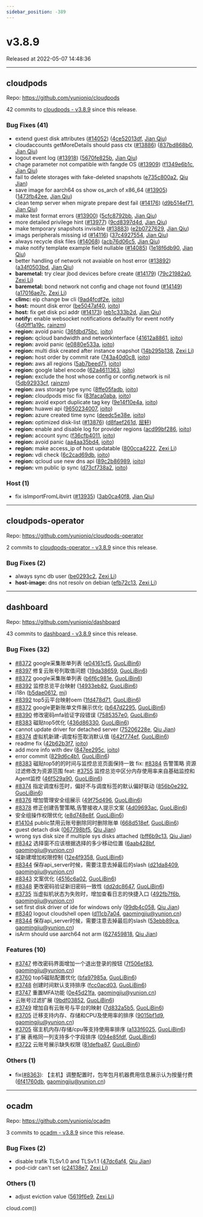 ```yaml
---
sidebar_position: -389
---
```


# v3.8.9

Released at 2022-05-07 14:48:36

-----

## cloudpods

Repo: https://github.com/yunionio/cloudpods

42 commits to [cloudpods - v3.8.9](https://github.com/yunionio/cloudpods/compare/v3.8.8...v3.8.9) since this release.

### Bug Fixes (41)
- extend guest disk attributes ([#14052](https://github.com/yunionio/cloudpods/issues/14052)) ([4ce52013df](https://github.com/yunionio/cloudpods/commit/4ce52013df4daedbb97259cbd65f7a19745e368c), [Jian Qiu](mailto:swordqiu@gmail.com))
- cloudaccounts getMoreDetails should pass ctx ([#13886](https://github.com/yunionio/cloudpods/issues/13886)) ([837bd868b0](https://github.com/yunionio/cloudpods/commit/837bd868b062cb4153b784d9b2ddd54c91b71c74), [Jian Qiu](mailto:swordqiu@gmail.com))
- logout event log ([#13918](https://github.com/yunionio/cloudpods/issues/13918)) ([5670fe825b](https://github.com/yunionio/cloudpods/commit/5670fe825b0800b56c8dd38656430ed6d233c2d6), [Jian Qiu](mailto:swordqiu@gmail.com))
- chage parameter not compatible with fangde OS ([#13909](https://github.com/yunionio/cloudpods/issues/13909)) ([f1349e6b1c](https://github.com/yunionio/cloudpods/commit/f1349e6b1c4261d384ffe77c748e28d9fe7a659e), [Jian Qiu](mailto:swordqiu@gmail.com))
- fail to delete storages with fake-deleted snapshots ([e735c800a2](https://github.com/yunionio/cloudpods/commit/e735c800a238ea902a8891c90f9ca01bfbd2e4fc), [Qiu Jian](mailto:qiujian@yunionyun.com))
- save image for aarch64 os show os_arch of x86_64 ([#13905](https://github.com/yunionio/cloudpods/issues/13905)) ([1473fb42ee](https://github.com/yunionio/cloudpods/commit/1473fb42eeb010a6cfff8bca38f259de7145952f), [Jian Qiu](mailto:swordqiu@gmail.com))
- clean temp server when migrate prepare dest fail ([#14176](https://github.com/yunionio/cloudpods/issues/14176)) ([d9b514ef71](https://github.com/yunionio/cloudpods/commit/d9b514ef717acfb20af74abbdef30464f673b049), [Jian Qiu](mailto:swordqiu@gmail.com))
- make test format errors ([#13900](https://github.com/yunionio/cloudpods/issues/13900)) ([5cfc8792bb](https://github.com/yunionio/cloudpods/commit/5cfc8792bba5f45308592cd06bc337fbe8782164), [Jian Qiu](mailto:swordqiu@gmail.com))
- more detailed privilege hint ([#13977](https://github.com/yunionio/cloudpods/issues/13977)) ([9cd8397d4d](https://github.com/yunionio/cloudpods/commit/9cd8397d4d981adfa3d83a03768286da4ee4d426), [Jian Qiu](mailto:swordqiu@gmail.com))
- make temporary snapshots invisible ([#13883](https://github.com/yunionio/cloudpods/issues/13883)) ([e2b0727629](https://github.com/yunionio/cloudpods/commit/e2b07276297fe219d2730805b640b6dd8a12adce), [Jian Qiu](mailto:swordqiu@gmail.com))
- imags peripherals missing id ([#14116](https://github.com/yunionio/cloudpods/issues/14116)) ([37c4927554](https://github.com/yunionio/cloudpods/commit/37c492755444edd00bbef514cc9b908a787756a9), [Jian Qiu](mailto:swordqiu@gmail.com))
- always recycle disk files ([#14068](https://github.com/yunionio/cloudpods/issues/14068)) ([acb76d06c5](https://github.com/yunionio/cloudpods/commit/acb76d06c5bad51c9a751a48a5ed6f1977a1a592), [Jian Qiu](mailto:swordqiu@gmail.com))
- make notify template example field nullable ([#14085](https://github.com/yunionio/cloudpods/issues/14085)) ([1e18f6db90](https://github.com/yunionio/cloudpods/commit/1e18f6db9040125869a754dceaa30083c7edadeb), [Jian Qiu](mailto:swordqiu@gmail.com))
- better handling of network not avaiable on host error ([#13892](https://github.com/yunionio/cloudpods/issues/13892)) ([a34f0503bd](https://github.com/yunionio/cloudpods/commit/a34f0503bde737914fd99983a18ef8587c308070), [Jian Qiu](mailto:swordqiu@gmail.com))
- **baremetal:** try clear jbod devices before create ([#14179](https://github.com/yunionio/cloudpods/issues/14179)) ([79c21982a0](https://github.com/yunionio/cloudpods/commit/79c21982a0cb0a678eec805308c71c70f638c53e), [Zexi Li](mailto:zexi.li@icloud.com))
- **baremetal:** bond network not config and chage not found ([#14149](https://github.com/yunionio/cloudpods/issues/14149)) ([a17016ae7c](https://github.com/yunionio/cloudpods/commit/a17016ae7cd3ec147dba20e9d719efbd51c33c98), [Zexi Li](mailto:zexi.li@icloud.com))
- **climc:** eip change bw cli ([9ad4fcdf2e](https://github.com/yunionio/cloudpods/commit/9ad4fcdf2e731e611ec22482923a7cc1300438d2), [ioito](mailto:qu_xuan@icloud.com))
- **host:** mount disk error ([be5047af40](https://github.com/yunionio/cloudpods/commit/be5047af406c84144ddede904e70460256ad99a8), [ioito](mailto:qu_xuan@icloud.com))
- **host:** fix get disk pci addr ([#14173](https://github.com/yunionio/cloudpods/issues/14173)) ([eb1c333b2d](https://github.com/yunionio/cloudpods/commit/eb1c333b2d01a931663c456015ef094cbf8d2da4), [Jian Qiu](mailto:swordqiu@gmail.com))
- **notify:** enable websocket notifications defaultly for event notify ([4d0ff1a19c](https://github.com/yunionio/cloudpods/commit/4d0ff1a19c023f2259c518296a860887add2ec36), [rainzm](mailto:mjoycarry@gmail.com))
- **region:** avoid panic ([36fdbd75bc](https://github.com/yunionio/cloudpods/commit/36fdbd75bc407b946eba5f80db27a16daae76b11), [ioito](mailto:qu_xuan@icloud.com))
- **region:** qcloud bandwidth and networkinterface ([41612a8861](https://github.com/yunionio/cloudpods/commit/41612a8861e939f8f092a1645ecd61188deb5425), [ioito](mailto:qu_xuan@icloud.com))
- **region:** avoid panic ([e0880e533a](https://github.com/yunionio/cloudpods/commit/e0880e533acb4d3817485073cdf95bef752fae6f), [ioito](mailto:qu_xuan@icloud.com))
- **region:** multi disk created after instance snapshot ([14b295b138](https://github.com/yunionio/cloudpods/commit/14b295b13844c9ee2124ad906ef4cfd476a13aa3), [Zexi Li](mailto:zexi.li@icloud.com))
- **region:** host order by commit rate ([743a40d0c8](https://github.com/yunionio/cloudpods/commit/743a40d0c862fcae1c9075170c123cbed501167c), [ioito](mailto:qu_xuan@icloud.com))
- **region:** aws all regions ([5ab7beed71](https://github.com/yunionio/cloudpods/commit/5ab7beed71e5cdf28908b74f1131f9716ed36353), [ioito](mailto:qu_xuan@icloud.com))
- **region:** google label encode ([62a4611363](https://github.com/yunionio/cloudpods/commit/62a461136332b72c09da0f4f678774393ccbdfdf), [ioito](mailto:qu_xuan@icloud.com))
- **region:** exclude the host whose config or config.network is nil ([5db92933cf](https://github.com/yunionio/cloudpods/commit/5db92933cf76abb54f684d64db5466ad7a200633), [rainzm](mailto:mjoycarry@gmail.com))
- **region:** aws storage type sync ([8ffe05fadb](https://github.com/yunionio/cloudpods/commit/8ffe05fadb0631aaae69da09c3bba214b9f3eb28), [ioito](mailto:qu_xuan@icloud.com))
- **region:** cloudpods misc fix ([83faca0aba](https://github.com/yunionio/cloudpods/commit/83faca0aba386c16cdf11228ae76d8b8ca88e083), [ioito](mailto:qu_xuan@icloud.com))
- **region:** avoid export duplicate tag key ([9e14f10e4a](https://github.com/yunionio/cloudpods/commit/9e14f10e4a1d01aa7355b6799da817fd47050aea), [ioito](mailto:qu_xuan@icloud.com))
- **region:** huawei api ([9650234007](https://github.com/yunionio/cloudpods/commit/9650234007f69bf0dd679e81fbe3155b0401b772), [ioito](mailto:qu_xuan@icloud.com))
- **region:** azure created time sync ([deedc5e38e](https://github.com/yunionio/cloudpods/commit/deedc5e38e0a00933c19fe0f04271ef9e515ddd5), [ioito](mailto:qu_xuan@icloud.com))
- **region:** optimized disk-list ([#13876](https://github.com/yunionio/cloudpods/issues/13876)) ([d8faef261d](https://github.com/yunionio/cloudpods/commit/d8faef261d701a11ed6d93ddfa08a0c76ee6e5a5), [屈轩](mailto:qu_xuan@icloud.com))
- **region:** enable and disable log for provider regions ([acd99bf286](https://github.com/yunionio/cloudpods/commit/acd99bf286603d625b91632b8ab84ea1508e023e), [ioito](mailto:qu_xuan@icloud.com))
- **region:** account sync ([f36cfb4011](https://github.com/yunionio/cloudpods/commit/f36cfb4011d1696fdc52a99c3e024c914c09310b), [ioito](mailto:qu_xuan@icloud.com))
- **region:** avoid panic ([aa4aa35bd4](https://github.com/yunionio/cloudpods/commit/aa4aa35bd4bfadc34bc647212c3c0b4b531d7d31), [ioito](mailto:qu_xuan@icloud.com))
- **region:** make access_ip of host updatable ([800cca4222](https://github.com/yunionio/cloudpods/commit/800cca4222a4dfe35c2568f3d96d0befa0c1fa59), [Zexi Li](mailto:zexi.li@icloud.com))
- **region:** vdi check ([6c2cad69db](https://github.com/yunionio/cloudpods/commit/6c2cad69dbb26fbd918c8c6478379b3228928de0), [ioito](mailto:qu_xuan@icloud.com))
- **region:** qcloud use new dns api ([89c2b86989](https://github.com/yunionio/cloudpods/commit/89c2b8698923c2ad7bb8a8ea23049d96743e74e0), [ioito](mailto:qu_xuan@icloud.com))
- **region:** vm public ip sync ([d73cf738a2](https://github.com/yunionio/cloudpods/commit/d73cf738a20f705172213e87dc9263f5cc70d67c), [ioito](mailto:qu_xuan@icloud.com))

### Host (1)
- fix isImportFromLibvirt ([#13935](https://github.com/yunionio/cloudpods/issues/13935)) ([3ab0ca40f8](https://github.com/yunionio/cloudpods/commit/3ab0ca40f8e0dcef4b5141f141d406a60c6a4308), [Jian Qiu](mailto:swordqiu@gmail.com))

-----

## cloudpods-operator

Repo: https://github.com/yunionio/cloudpods-operator

2 commits to [cloudpods-operator - v3.8.9](https://github.com/yunionio/cloudpods-operator/compare/v3.8.8...v3.8.9) since this release.

### Bug Fixes (2)
- always sync db user ([be0293c2](https://github.com/yunionio/cloudpods-operator/commit/be0293c29f02834aa82706b5b138c584b9348ef5), [Zexi Li](mailto:zexi.li@icloud.com))
- **host-image:** dns not resolv on debian ([efb72c13](https://github.com/yunionio/cloudpods-operator/commit/efb72c131988809e520a8e397f3c5d0919a4bf6f), [Zexi Li](mailto:zexi.li@icloud.com))

-----

## dashboard

Repo: https://github.com/yunionio/dashboard

43 commits to [dashboard - v3.8.9](https://github.com/yunionio/dashboard/compare/v3.8.8...v3.8.9) since this release.

### Bug Fixes (32)
- [#8372](https://github.com/yunionio/dashboard/issues/8372) google采集账单列表 ([e04161cf5](https://github.com/yunionio/dashboard/commit/e04161cf5ed1fa7a273b708f1ce10fffecec73de), [GuoLiBin6](mailto:782518577@qq.com))
- [#8397](https://github.com/yunionio/dashboard/issues/8397) 修复云账号列取值问题 ([19da38659](https://github.com/yunionio/dashboard/commit/19da386590f1f6f01d3bd63a06478433848e399d), [GuoLiBin6](mailto:782518577@qq.com))
- [#8372](https://github.com/yunionio/dashboard/issues/8372) google采集账单列表 ([b6f6c981e](https://github.com/yunionio/dashboard/commit/b6f6c981eb5b61d1b7683c0468ddbc08c72bec1e), [GuoLiBin6](mailto:782518577@qq.com))
- [#8392](https://github.com/yunionio/dashboard/issues/8392) 监控总览平台映射 ([14933eb82](https://github.com/yunionio/dashboard/commit/14933eb82c7acc6bac2279b1cdcf5f85cf47f066), [GuoLiBin6](mailto:782518577@qq.com))
- i18n ([b5dae0612](https://github.com/yunionio/dashboard/commit/b5dae061273fe29ae5ae7b945779ee181880e438), [mj](mailto:gaomingjiu@yunion.cn))
- [#8392](https://github.com/yunionio/dashboard/issues/8392) top5云平台映射oem ([1fd478d71](https://github.com/yunionio/dashboard/commit/1fd478d71cfc81409b48a13d2d27c33b0a34eb09), [GuoLiBin6](mailto:782518577@qq.com))
- [#8372](https://github.com/yunionio/dashboard/issues/8372) google更新账单文件展示优化 ([b647d2295](https://github.com/yunionio/dashboard/commit/b647d229587abbc9dc36ac0acff78eb6542840c7), [GuoLiBin6](mailto:782518577@qq.com))
- [#8390](https://github.com/yunionio/dashboard/issues/8390) 修改密码mfa验证字段错误 ([7585357e0](https://github.com/yunionio/dashboard/commit/7585357e037ff63b3b7d8e8efa998f4020e126d4), [GuoLiBin6](mailto:782518577@qq.com))
- [#8383](https://github.com/yunionio/dashboard/issues/8383) 磁贴top5优化 ([436d86330](https://github.com/yunionio/dashboard/commit/436d8633000ee860d621faebdab7cfe55188b893), [GuoLiBin6](mailto:782518577@qq.com))
- cannot update driver for detached server ([75206228e](https://github.com/yunionio/dashboard/commit/75206228e11949b152f057c8da464d9d43cf787d), [Qiu Jian](mailto:qiujian@yunionyun.com))
- [#8374](https://github.com/yunionio/dashboard/issues/8374) 虚拟机新建-调度标签取消默认值 ([642f774ef](https://github.com/yunionio/dashboard/commit/642f774ef265a4a73d5b67c4498fa0ed0f21db35), [GuoLiBin6](mailto:782518577@qq.com))
- readme fix ([42b62b3f7](https://github.com/yunionio/dashboard/commit/42b62b3f774eceeadeedad96cf017b6d5f02afb2), [ioito](mailto:qu_xuan@icloud.com))
- add more info with dev ([847ee295c](https://github.com/yunionio/dashboard/commit/847ee295cbe307e065cd4d5b2bc7ed11cf7d3862), [ioito](mailto:qu_xuan@icloud.com))
- error commit ([829d6c4b1](https://github.com/yunionio/dashboard/commit/829d6c4b140599d81d41d90a16a38749e0cc2b10), [GuoLiBin6](mailto:782518577@qq.com))
- [#8383](https://github.com/yunionio/dashboard/issues/8383) 磁贴top5的的时间与监控总览页面保持一致 fix: [#8384](https://github.com/yunionio/dashboard/issues/8384) 告警策略 资源过滤修改为资源范围 feat: [#3755](https://github.com/yunionio/dashboard/issues/3755) 监控总览中区分内存使用率来自基础监控和Agent监控 ([46f529a90](https://github.com/yunionio/dashboard/commit/46f529a907f293f7498324a06bc5f390d7da7c76), [GuoLiBin6](mailto:782518577@qq.com))
- [#8374](https://github.com/yunionio/dashboard/issues/8374) 指定调度标签时，偏好不与调度标签的默认偏好联动 ([856b0e292](https://github.com/yunionio/dashboard/commit/856b0e2923fc4a1412f621d592b0b1efcfc22124), [GuoLiBin6](mailto:782518577@qq.com))
- [#8376](https://github.com/yunionio/dashboard/issues/8376) 增加管理安全组展示 ([49f75d496](https://github.com/yunionio/dashboard/commit/49f75d496bd4498dc547a05e593ef833c1b2b24a), [GuoLiBin6](mailto:782518577@qq.com))
- [#8378](https://github.com/yunionio/dashboard/issues/8378) 修正创建告警策略,告警接收人提示文案 ([4d09693ac](https://github.com/yunionio/dashboard/commit/4d09693ac4a1082e3f7f78ffbb0b7a1860e8cbc8), [GuoLiBin6](mailto:782518577@qq.com))
- 安全组操作权限优化 ([e8d748e8f](https://github.com/yunionio/dashboard/commit/e8d748e8fc16d3c389476cbb035de98c015c764f), [GuoLiBin6](mailto:782518577@qq.com))
- [#14104](https://github.com/yunionio/dashboard/issues/14104) public禁用云账号删除同时删除账单 ([668d518ef](https://github.com/yunionio/dashboard/commit/668d518ef8be127cf9204f7758ff2aac27360718), [GuoLiBin6](mailto:782518577@qq.com))
- guest detach disk ([067798bf5](https://github.com/yunionio/dashboard/commit/067798bf530c97ba35402a53a36244349079b3e6), [Qiu Jian](mailto:qiujian@yunionyun.com))
- wrong sys disk size if multiple sys disks attached ([bff6b9c13](https://github.com/yunionio/dashboard/commit/bff6b9c1395e2713c7991d8a211b3d8f3cbb6558), [Qiu Jian](mailto:qiujian@yunionyun.com))
- [#8342](https://github.com/yunionio/dashboard/issues/8342) 选择窗不应该根据选择的多少移动位置 ([6aab428bf](https://github.com/yunionio/dashboard/commit/6aab428bf47d07bfcba2363f699f8d66d0aca897), [gaomingjiu@yunion.cn](mailto:gaomingjiu@yunion.cn))
- 域新建增加权限控制 ([12e4f9358](https://github.com/yunionio/dashboard/commit/12e4f93589a76b647e295d025786807713d28218), [GuoLiBin6](mailto:kongxin@kongxin.local))
- [#8344](https://github.com/yunionio/dashboard/issues/8344) 保存api_server时候，需要注意去掉最后的slash ([d21da8409](https://github.com/yunionio/dashboard/commit/d21da8409e89311a5580488e09cd139cbbd6d17d), [gaomingjiu@yunion.cn](mailto:gaomingjiu@yunion.cn))
- [#8343](https://github.com/yunionio/dashboard/issues/8343) 文案优化 ([4516c6a02](https://github.com/yunionio/dashboard/commit/4516c6a02285556065b33e5ac132ed0a113a6e5b), [GuoLiBin6](mailto:kongxin@kongxin.local))
- [#8348](https://github.com/yunionio/dashboard/issues/8348) 更改密码验证新旧密码一致性 ([dd2dc8647](https://github.com/yunionio/dashboard/commit/dd2dc8647ed90a950bb34c902a420555390a9755), [GuoLiBin6](mailto:kongxin@kongxin.local))
- [#3735](https://github.com/yunionio/dashboard/issues/3735) 当虚拟机状态为失败时，增加查看日志的快捷入口 ([492fb7f6b](https://github.com/yunionio/dashboard/commit/492fb7f6b814a7f7c705820472db8b44e3cb84c0), [gaomingjiu@yunion.cn](mailto:gaomingjiu@yunion.cn))
- set first disk driver of ide for windows only ([99db4c058](https://github.com/yunionio/dashboard/commit/99db4c058da7289ff12c995c6a22a2fa5acc8994), [Qiu Jian](mailto:qiujian@yunionyun.com))
- [#8340](https://github.com/yunionio/dashboard/issues/8340) logout cloudshell open ([d11cb7a04](https://github.com/yunionio/dashboard/commit/d11cb7a04c23ca3aaaa14670dcacd974666ac642), [gaomingjiu@yunion.cn](mailto:gaomingjiu@yunion.cn))
- [#8344](https://github.com/yunionio/dashboard/issues/8344) 保存api_server时候，需要注意去掉最后的slash ([53ebb89ca](https://github.com/yunionio/dashboard/commit/53ebb89ca353968b09a851aaffcd3dbdb0405520), [gaomingjiu@yunion.cn](mailto:gaomingjiu@yunion.cn))
- isArm should use aarch64 not arm ([627459818](https://github.com/yunionio/dashboard/commit/627459818af286723bac2950db8283ee08aacd90), [Qiu Jian](mailto:qiujian@yunionyun.com))

### Features (10)
- [#3747](https://github.com/yunionio/dashboard/issues/3747) 修改密码界面增加一个退出登录的按钮 ([7f506ef83](https://github.com/yunionio/dashboard/commit/7f506ef83fb1e303f14008f8b4a0a0eb649b2bae), [gaomingjiu@yunion.cn](mailto:gaomingjiu@yunion.cn))
- [#3760](https://github.com/yunionio/dashboard/issues/3760) top5磁贴配置优化 ([bfa97985a](https://github.com/yunionio/dashboard/commit/bfa97985affa67c9e4ab7719c58b3afaa5b37780), [GuoLiBin6](mailto:782518577@qq.com))
- [#3748](https://github.com/yunionio/dashboard/issues/3748) 创建时间默认支持排序 ([fcc0acd03](https://github.com/yunionio/dashboard/commit/fcc0acd03dc5ab9416e097a7a686cf1c4bee47b6), [GuoLiBin6](mailto:782518577@qq.com))
- [#3747](https://github.com/yunionio/dashboard/issues/3747) 重置MFA功能 ([0e45d21fa](https://github.com/yunionio/dashboard/commit/0e45d21fab57b4ffa8a411994a323646aaf5cbf4), [gaomingjiu@yunion.cn](mailto:gaomingjiu@yunion.cn))
- 云账号过滤扩展 ([9bdf03852](https://github.com/yunionio/dashboard/commit/9bdf03852aaf5536921473e59423c78b3c7f8c22), [GuoLiBin6](mailto:782518577@qq.com))
- [#3749](https://github.com/yunionio/dashboard/issues/3749) 增加自有云账号与平台的映射 ([7d832a5b5](https://github.com/yunionio/dashboard/commit/7d832a5b5a83a47a40c0c6b550d9561cbece86eb), [GuoLiBin6](mailto:782518577@qq.com))
- [#3705](https://github.com/yunionio/dashboard/issues/3705) 迁移支持内存、存储和CPU及使用率的排序 ([9015bf1d9](https://github.com/yunionio/dashboard/commit/9015bf1d9b2895d871492cf03414091df86e6f6d), [gaomingjiu@yunion.cn](mailto:gaomingjiu@yunion.cn))
- [#3705](https://github.com/yunionio/dashboard/issues/3705) 宿主机内存/存储/cpu等支持使用率排序 ([a133f6025](https://github.com/yunionio/dashboard/commit/a133f6025812327b0e9abc730895beccba758212), [GuoLiBin6](mailto:kongxin@kongxin.local))
- 扩展 表格同一列支持多个字段排序 ([094e85fdf](https://github.com/yunionio/dashboard/commit/094e85fdf10de9175a961ce2f416c79870dbd903), [GuoLiBin6](mailto:782518577@qq.com))
- [#3722](https://github.com/yunionio/dashboard/issues/3722) 云账号展示缺失权限 ([81defba87](https://github.com/yunionio/dashboard/commit/81defba8734f640d4de5392fb666f4c91af4eeff), [GuoLiBin6](mailto:782518577@qq.com))

### Others (1)
- fix([#8363](https://github.com/yunionio/dashboard/issues/8363)): 【主机】调整配置时，包年包月机器费用信息展示认为按量付费 ([6f41760db](https://github.com/yunionio/dashboard/commit/6f41760dbd052be9049dd31b321264df4a1dcd7c), [gaomingjiu@yunion.cn](mailto:gaomingjiu@yunion.cn))

-----

## ocadm

Repo: https://github.com/yunionio/ocadm

3 commits to [ocadm - v3.8.9](https://github.com/yunionio/ocadm/compare/v3.8.8...v3.8.9) since this release.

### Bug Fixes (2)
- disable trafik TLSv1.0 and TLSv1.1 ([47dc6af4](https://github.com/yunionio/ocadm/commit/47dc6af455c65299bc322c3f38331ec7a7d4feef), [Qiu Jian](mailto:qiujian@yunionyun.com))
- pod-cidr can't set ([c24138e7](https://github.com/yunionio/ocadm/commit/c24138e7dd7c01adef88138f900ff5cee726916b), [Zexi Li](mailto:zexi.li@icloud.com))

### Others (1)
- adjust eviction value ([5619f6e9](https://github.com/yunionio/ocadm/commit/5619f6e9b8e2b98bc2d6b75106b05fdee3345c19), [Zexi Li](mailto:zexi.li@icloud.com))

cloud.com))

[ocadm - v3.8.9]: https://github.com/yunionio/ocadm/compare/v3.8.8...v3.8.9
